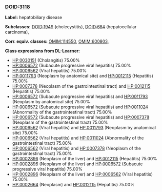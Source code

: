 
### [DOID:3118](http://purl.obolibrary.org/obo/DOID_3118)
**Label:** hepatobiliary disease

**Subclasses:** [DOID:1949](http://purl.obolibrary.org/obo/DOID_1949) (cholecystitis), [DOID:684](http://purl.obolibrary.org/obo/DOID_684) (hepatocellular carcinoma), 

**Corr. equiv. classes:** [OMIM:114550](http://purl.obolibrary.org/obo/OMIM_114550), [OMIM:600803](http://purl.obolibrary.org/obo/OMIM_600803), 

**Class expressions from DL-Learner:**

- [HP:0030151](http://purl.obolibrary.org/obo/HP_0030151) (Cholangitis) 75.00%
- [HP:0006572](http://purl.obolibrary.org/obo/HP_0006572) (Subacute progressive viral hepatitis) 75.00%
- [HP:0006562](http://purl.obolibrary.org/obo/HP_0006562) (Viral hepatitis) 75.00%
- [HP:0011793](http://purl.obolibrary.org/obo/HP_0011793) (Neoplasm by anatomical site) and [HP:0012115](http://purl.obolibrary.org/obo/HP_0012115) (Hepatitis) 75.00%
- [HP:0007378](http://purl.obolibrary.org/obo/HP_0007378) (Neoplasm of the gastrointestinal tract) and [HP:0012115](http://purl.obolibrary.org/obo/HP_0012115) (Hepatitis) 75.00%
- [HP:0006572](http://purl.obolibrary.org/obo/HP_0006572) (Subacute progressive viral hepatitis) and [HP:0011793](http://purl.obolibrary.org/obo/HP_0011793) (Neoplasm by anatomical site) 75.00%
- [HP:0006572](http://purl.obolibrary.org/obo/HP_0006572) (Subacute progressive viral hepatitis) and [HP:0011024](http://purl.obolibrary.org/obo/HP_0011024) (Abnormality of the gastrointestinal tract) 75.00%
- [HP:0006572](http://purl.obolibrary.org/obo/HP_0006572) (Subacute progressive viral hepatitis) and [HP:0007378](http://purl.obolibrary.org/obo/HP_0007378) (Neoplasm of the gastrointestinal tract) 75.00%
- [HP:0006562](http://purl.obolibrary.org/obo/HP_0006562) (Viral hepatitis) and [HP:0011793](http://purl.obolibrary.org/obo/HP_0011793) (Neoplasm by anatomical site) 75.00%
- [HP:0006562](http://purl.obolibrary.org/obo/HP_0006562) (Viral hepatitis) and [HP:0011024](http://purl.obolibrary.org/obo/HP_0011024) (Abnormality of the gastrointestinal tract) 75.00%
- [HP:0006562](http://purl.obolibrary.org/obo/HP_0006562) (Viral hepatitis) and [HP:0007378](http://purl.obolibrary.org/obo/HP_0007378) (Neoplasm of the gastrointestinal tract) 75.00%
- [HP:0002896](http://purl.obolibrary.org/obo/HP_0002896) (Neoplasm of the liver) and [HP:0012115](http://purl.obolibrary.org/obo/HP_0012115) (Hepatitis) 75.00%
- [HP:0002896](http://purl.obolibrary.org/obo/HP_0002896) (Neoplasm of the liver) and [HP:0006572](http://purl.obolibrary.org/obo/HP_0006572) (Subacute progressive viral hepatitis) 75.00%
- [HP:0002896](http://purl.obolibrary.org/obo/HP_0002896) (Neoplasm of the liver) and [HP:0006562](http://purl.obolibrary.org/obo/HP_0006562) (Viral hepatitis) 75.00%
- [HP:0002664](http://purl.obolibrary.org/obo/HP_0002664) (Neoplasm) and [HP:0012115](http://purl.obolibrary.org/obo/HP_0012115) (Hepatitis) 75.00%


